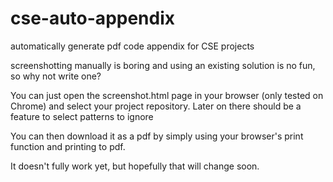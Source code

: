 # cse-auto-appendix
automatically generate pdf code appendix for CSE projects

screenshotting manually is boring and using an existing solution is no fun, so why not write one?

You can just open the screenshot.html page in your browser (only tested on Chrome) and select your project repository. Later on there should be a feature to select patterns to ignore

You can then download it as a pdf by simply using your browser's print function and printing to pdf. 

It doesn't fully work yet, but hopefully that will change soon. 
